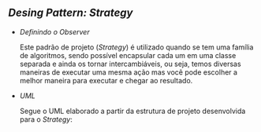 ## _Desing Pattern: Strategy_

* _Definindo o Observer_

    Este padrão de projeto (_Strategy_) é utilizado quando se tem uma família de algoritmos, sendo possível encapsular cada um em uma classe separada e ainda os tornar intercambiáveis, ou seja, temos diversas maneiras de executar uma mesma ação mas você pode escolher a melhor maneira para executar e chegar ao resultado.
    

* _UML_

    Segue o UML elaborado a partir da estrutura de projeto desenvolvida para o _Strategy_:




